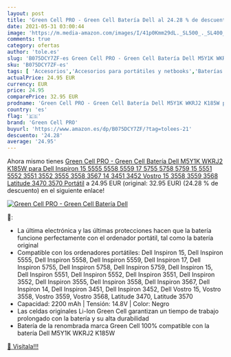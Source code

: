```yaml
---
layout: post
title: 'Green Cell PRO - Green Cell Batería Dell al 24.28 % de descuento'
date: 2021-05-31 03:00:44
image: 'https://m.media-amazon.com/images/I/41p0Kmm29dL._SL500_._SL400_.jpg'
comments: true
category: ofertas
author: 'tole.es'
slug: 'B075DCY7ZF-es Green Cell PRO - Green Cell Batería Dell M5Y1K WKRJ2 K185W...'
sku: 'B075DCY7ZF-es'
tags: [ 'Accesorios','Accesorios para portátiles y netbooks','Baterías para portátiles y netbooks','Informática','dell','green cell pro', ]
actualPrice: 24.95 EUR
currency: EUR
price: 24.95
comparePrice: 32.95 EUR
prodname: 'Green Cell PRO - Green Cell Batería Dell M5Y1K WKRJ2 K185W para Dell Inspiron 15 5555 5558 5559 17 5755 5758 5759 15 5551 5552 3551 3552 3555 3558 3567 14 3451 3452 Vostro 15 3558 3559 3568 Latitude 3470 3570 Portátil'
country: 'es'
flag: '🇪🇸'
brand: 'Green Cell PRO'
buyurl: 'https://www.amazon.es/dp/B075DCY7ZF/?tag=tolees-21'
descuento: '24.28'
average: '24.95'
---
```


Ahora mismo tienes [Green Cell PRO - Green Cell Batería Dell M5Y1K WKRJ2 K185W para Dell Inspiron 15 5555 5558 5559 17 5755 5758 5759 15 5551 5552 3551 3552 3555 3558 3567 14 3451 3452 Vostro 15 3558 3559 3568 Latitude 3470 3570 Portátil](https://www.amazon.es/dp/B075DCY7ZF/?tag=tolees-21) a 24.95 EUR (original: 32.95 EUR) (24.28 %  de descuento) en el siguiente enlace!

[![Green Cell PRO - Green Cell Batería Dell](https://m.media-amazon.com/images/I/41p0Kmm29dL._SL500_._SL400_.jpg)](https://www.amazon.es/dp/B075DCY7ZF/?tag=tolees-21)

🔎:

- La última electrónica y las últimas protecciones hacen que la batería funcione perfectamente con el ordenador portátil, tal como la batería original
- Compatible con los ordenadores portátiles: Dell Inspiron 15, Dell Inspiron 5555, Dell Inspiron 5558, Dell Inspiron 5559, Dell Inspiron 17, Dell Inspiron 5755, Dell Inspiron 5758, Dell Inspiron 5759, Dell Inspiron 15, Dell Inspiron 5551, Dell Inspiron 5552, Dell Inspiron 3551, Dell Inspiron 3552, Dell Inspiron 3555, Dell Inspiron 3558, Dell Inspiron 3567, Dell Inspiron 14, Dell Inspiron 3451, Dell Inspiron 3452, Dell Vostro 15, Vostro 3558, Vostro 3559, Vostro 3568, Latitude 3470, Latitude 3570
- Capacidad: 2200 mAh | Tensión: 14.8V | Color: Negro
- Las celdas originales Li-Ion Green Cell garantizan un tiempo de trabajo prolongado con la batería y su alta durabilidad
- Batería de la renombrada marca Green Cell 100% compatible con la batería Dell M5Y1K WKRJ2 K185W

[🛒 Visítala!!!](https://www.amazon.es/dp/B075DCY7ZF/?tag=tolees-21)
